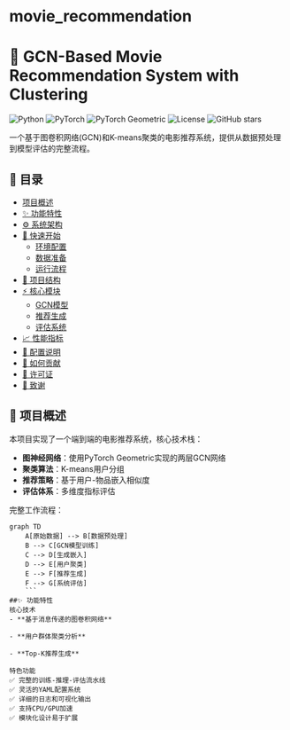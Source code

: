 # movie_recommendation
# 🎥 GCN-Based Movie Recommendation System with Clustering

![Python](https://img.shields.io/badge/Python-3.7%2B-blue)
![PyTorch](https://img.shields.io/badge/PyTorch-1.8%2B-orange)
![PyTorch Geometric](https://img.shields.io/badge/PyTorch%20Geometric-2.0%2B-red)
![License](https://img.shields.io/badge/License-MIT-green)
![GitHub stars](https://img.shields.io/github/stars/yourusername/gcn-recommendation-system?style=social)

一个基于图卷积网络(GCN)和K-means聚类的电影推荐系统，提供从数据预处理到模型评估的完整流程。

## 📌 目录

- [项目概述](#-项目概述)
- [✨ 功能特性](#-功能特性)
- [⚙️ 系统架构](#️-系统架构)
- [🚀 快速开始](#-快速开始)
  - [环境配置](#环境配置)
  - [数据准备](#数据准备)
  - [运行流程](#运行流程)
- [📂 项目结构](#-项目结构)
- [⚡ 核心模块](#-核心模块)
  - [GCN模型](#gcn模型)
  - [推荐生成](#推荐生成)
  - [评估系统](#评估系统)
- [📈 性能指标](#-性能指标)
- [🔧 配置说明](#-配置说明)
- [🤝 如何贡献](#-如何贡献)
- [📜 许可证](#-许可证)
- [🙏 致谢](#-致谢)

## 🌟 项目概述

本项目实现了一个端到端的电影推荐系统，核心技术栈：

- **图神经网络**：使用PyTorch Geometric实现的两层GCN网络
- **聚类算法**：K-means用户分组
- **推荐策略**：基于用户-物品嵌入相似度
- **评估体系**：多维度指标评估

完整工作流程：
```mermaid
graph TD
    A[原始数据] --> B[数据预处理]
    B --> C[GCN模型训练]
    C --> D[生成嵌入]
    D --> E[用户聚类]
    E --> F[推荐生成]
    F --> G[系统评估]
    ```
##✨ 功能特性
核心技术
- **基于消息传递的图卷积网络**

- **用户群体聚类分析**

- **Top-K推荐生成**

特色功能
✅ 完整的训练-推理-评估流水线
✅ 灵活的YAML配置系统
✅ 详细的日志和可视化输出
✅ 支持CPU/GPU加速
✅ 模块化设计易于扩展
    